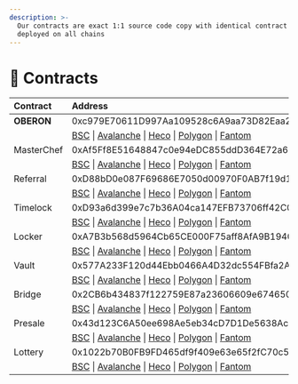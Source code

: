 ```yaml
---
description: >-
  Our contracts are exact 1:1 source code copy with identical contract addresses
  deployed on all chains
---
```


# 📑 Contracts

| Contract | Address |
| :--- | :--- |
| **OBERON** | 0xc979E70611D997Aa109528c6A9aa73D82Eaa2881 |
|  | [BSC](https://bscscan.com/address/0xc979E70611D997Aa109528c6A9aa73D82Eaa2881#code)     \|     [Avalanche](https://cchain.explorer.avax.network/address/0xc979E70611D997Aa109528c6A9aa73D82Eaa2881/contracts)     \|     [Heco](https://hecoinfo.com/address/0xc979E70611D997Aa109528c6A9aa73D82Eaa2881#code)     \|     [Polygon](https://polygonscan.com/address/0xc979E70611D997Aa109528c6A9aa73D82Eaa2881#code)     \|     [Fantom](https://ftmscan.com/address/0xc979E70611D997Aa109528c6A9aa73D82Eaa2881#code) |
| MasterChef | 0xAf5Ff8E51648847c0e94eDC855ddD364E72a66EF |
|  | [BSC](https://bscscan.com/address/0xAf5Ff8E51648847c0e94eDC855ddD364E72a66EF#code)     \|     [Avalanche](https://cchain.explorer.avax.network/address/0xAf5Ff8E51648847c0e94eDC855ddD364E72a66EF/contracts)     \|     [Heco](https://hecoinfo.com/address/0xAf5Ff8E51648847c0e94eDC855ddD364E72a66EF#code)     \|     [Polygon](https://polygonscan.com/address/0xAf5Ff8E51648847c0e94eDC855ddD364E72a66EF#code)     \|     [Fantom](https://ftmscan.com/address/0xAf5Ff8E51648847c0e94eDC855ddD364E72a66EF#code) |
| Referral | 0xD88bD0e087F69686E7050d00970F0AB7f19d1970 |
|  | [BSC](https://bscscan.com/address/0xD88bD0e087F69686E7050d00970F0AB7f19d1970#code)     \|     [Avalanche](https://cchain.explorer.avax.network/address/0xD88bD0e087F69686E7050d00970F0AB7f19d1970/contracts)     \|     [Heco](https://hecoinfo.com/address/0xD88bD0e087F69686E7050d00970F0AB7f19d1970#code)     \|     [Polygon](https://polygonscan.com/address/0xD88bD0e087F69686E7050d00970F0AB7f19d1970#code)     \|     [Fantom](https://ftmscan.com/address/0xD88bD0e087F69686E7050d00970F0AB7f19d1970#code) |
| Timelock | 0xD93a6d399e7c7b36A04ca147EFB73706ff42C090 |
|  | [BSC](https://bscscan.com/address/0xD93a6d399e7c7b36A04ca147EFB73706ff42C090#code)     \|     [Avalanche](https://cchain.explorer.avax.network/address/0xD93a6d399e7c7b36A04ca147EFB73706ff42C090/contracts)     \|     [Heco](https://hecoinfo.com/address/0xD93a6d399e7c7b36A04ca147EFB73706ff42C090#code)     \|     [Polygon](https://polygonscan.com/address/0xD93a6d399e7c7b36A04ca147EFB73706ff42C090#code)     \|     [Fantom](https://ftmscan.com/address/0xD93a6d399e7c7b36A04ca147EFB73706ff42C090#code) |
| Locker | 0xA7B3b568d5964Cb65CE000F75aff8AfA9B1940C2 |
|  | [BSC](https://bscscan.com/address/0xA7B3b568d5964Cb65CE000F75aff8AfA9B1940C2#code)     \|     [Avalanche](https://cchain.explorer.avax.network/address/0xA7B3b568d5964Cb65CE000F75aff8AfA9B1940C2/contracts)     \|     [Heco](https://hecoinfo.com/address/0xA7B3b568d5964Cb65CE000F75aff8AfA9B1940C2#code)     \|     [Polygon](https://polygonscan.com/address/0xA7B3b568d5964Cb65CE000F75aff8AfA9B1940C2#code)     \|     [Fantom](https://ftmscan.com/address/0xA7B3b568d5964Cb65CE000F75aff8AfA9B1940C2#code) |
| Vault | 0x577A233F120d44Ebb0466A4D32dc554FBfa2A4e8 |
|  | [BSC](https://bscscan.com/address/0x577A233F120d44Ebb0466A4D32dc554FBfa2A4e8#code)     \|     [Avalanche](https://cchain.explorer.avax.network/address/0x577A233F120d44Ebb0466A4D32dc554FBfa2A4e8/contracts)     \|     [Heco](https://hecoinfo.com/address/0x577A233F120d44Ebb0466A4D32dc554FBfa2A4e8#code)     \|     [Polygon](https://polygonscan.com/address/0x577A233F120d44Ebb0466A4D32dc554FBfa2A4e8#code)     \|     [Fantom](https://ftmscan.com/address/0x577A233F120d44Ebb0466A4D32dc554FBfa2A4e8#code) |
| Bridge | 0x2CB6b434837f122759E87a23606609e67465053C |
|  | [BSC](https://bscscan.com/address/0x2CB6b434837f122759E87a23606609e67465053C#code)     \|     [Avalanche](https://cchain.explorer.avax.network/address/0x2CB6b434837f122759E87a23606609e67465053C/contracts)     \|     [Heco](https://hecoinfo.com/address/0x2CB6b434837f122759E87a23606609e67465053C#code)     \|     [Polygon](https://polygonscan.com/address/0x2CB6b434837f122759E87a23606609e67465053C#code)     \|     [Fantom](https://ftmscan.com/address/0x2CB6b434837f122759E87a23606609e67465053C#code) |
| Presale | 0x43d123C6A50ee698Ae5eb34cD7D1De5638AcC939 |
|  | [BSC](https://bscscan.com/address/0x43d123C6A50ee698Ae5eb34cD7D1De5638AcC939#code)     \|     [Avalanche](https://cchain.explorer.avax.network/address/0x43d123C6A50ee698Ae5eb34cD7D1De5638AcC939/contracts)     \|     [Heco](https://hecoinfo.com/address/0x43d123C6A50ee698Ae5eb34cD7D1De5638AcC939#code)     \|     [Polygon](https://polygonscan.com/address/0x43d123C6A50ee698Ae5eb34cD7D1De5638AcC939#code)     \|     [Fantom](https://ftmscan.com/address/0x43d123C6A50ee698Ae5eb34cD7D1De5638AcC939#code) |
| Lottery | 0x1022b70B0FB9FD465df9f409e63e65f2fC70c56D |
|  | [BSC](https://bscscan.com/address/0x1022b70B0FB9FD465df9f409e63e65f2fC70c56D#code)     \|     [Avalanche](https://cchain.explorer.avax.network/address/0x1022b70B0FB9FD465df9f409e63e65f2fC70c56D/contracts)     \|     [Heco](https://hecoinfo.com/address/0x1022b70B0FB9FD465df9f409e63e65f2fC70c56D#code)     \|     [Polygon](https://polygonscan.com/address/0x1022b70B0FB9FD465df9f409e63e65f2fC70c56D#code)     \|     [Fantom](https://ftmscan.com/address/0x1022b70B0FB9FD465df9f409e63e65f2fC70c56D#code) |

